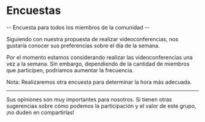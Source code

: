 # Encuestas

-- Encuesta para todos los miembros de la comunidad --

Siguiendo con nuestra propuesta de realizar videoconferencias, nos gustaría
conocer sus preferencias sobre el día de la semana.

Por el momento estamos considerando realizar las videoconferencias una vez a
la semana. Sin embargo, dependiendo de la cantidad de miembros que participen,
podríamos aumentar la frecuencia.

Nota: Realizaremos otra encuesta para determinar la hora más adecuada.

---

Sus opiniones son muy importantes para nosotros. Si tienen otras sugerencias
sobre cómo podemos la participación y el valor de este grupo, ¡no duden en
compartirlas!
